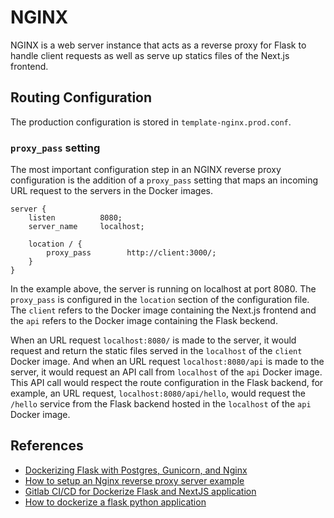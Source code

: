# NGINX

NGINX is a web server instance that acts as a reverse proxy for Flask to handle client requests as well as serve up statics files of the Next.js frontend.

## Routing Configuration

The production configuration is stored in `template-nginx.prod.conf`.

### `proxy_pass` setting

The most important configuration step in an NGINX reverse proxy configuration is the addition of a `proxy_pass` setting that maps an incoming URL request to the servers in the Docker images.

```
server {
    listen          8080;
    server_name     localhost;

    location / {
        proxy_pass        http://client:3000/;
    }
}
```

In the example above, the server is running on localhost at port 8080. The `proxy_pass` is configured in the `location` section of the configuration file. The `client` refers to the Docker image containing the Next.js frontend and the `api` refers to the Docker image containing the Flask beckend.

When an URL request `localhost:8080/` is made to the server, it would request and return the static files served in the `localhost` of the `client` Docker image. And when an URL request `localhost:8080/api` is made to the server, it would request an API call from `localhost` of the `api` Docker image. This API call would respect the route configuration in the Flask backend, for example, an URL request, `localhost:8080/api/hello`, would request the `/hello` service from the Flask backend hosted in the `localhost` of the `api` Docker image.

## References

- [Dockerizing Flask with Postgres, Gunicorn, and Nginx](https://testdriven.io/blog/dockerizing-flask-with-postgres-gunicorn-and-nginx/)
- [How to setup an Nginx reverse proxy server example](https://www.theserverside.com/blog/Coffee-Talk-Java-News-Stories-and-Opinions/How-to-setup-Nginx-reverse-proxy-servers-by-example)
- [Gitlab CI/CD for Dockerize Flask and NextJS application](https://martinlabs.me/blog/ci-cd-flask-nextjs-docker)
- [How to dockerize a flask python application](https://www.clickittech.com/devops/dockerize-flask-python-application/)